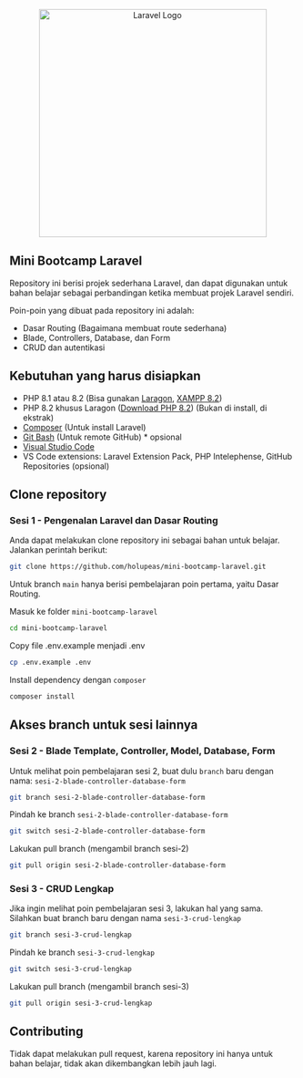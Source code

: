 <p align="center"><a href="https://laravel.com" target="_blank"><img src="https://raw.githubusercontent.com/laravel/art/master/logo-lockup/5%20SVG/2%20CMYK/1%20Full%20Color/laravel-logolockup-cmyk-red.svg" width="400" alt="Laravel Logo"></a></p>

## Mini Bootcamp Laravel

Repository ini berisi projek sederhana Laravel, dan dapat digunakan untuk bahan belajar sebagai perbandingan ketika membuat projek Laravel sendiri.

Poin-poin yang dibuat pada repository ini adalah:

-   Dasar Routing (Bagaimana membuat route sederhana)
-   Blade, Controllers, Database, dan Form
-   CRUD dan autentikasi

## Kebutuhan yang harus disiapkan

-   PHP 8.1 atau 8.2 (Bisa gunakan [Laragon](https://laragon.org/download), [XAMPP 8.2](https://sourceforge.net/projects/xampp/files/XAMPP%20Windows/8.2.12/))
-   PHP 8.2 khusus Laragon ([Download PHP 8.2](https://windows.php.net/download#php-8.2)) (Bukan di install, di ekstrak)
-   [Composer](https://getcomposer.org/download/) (Untuk install Laravel)
-   [Git Bash](https://git-scm.com/downloads) (Untuk remote GitHub) * opsional
-   [Visual Studio Code](https://code.visualstudio.com/)
-   VS Code extensions: Laravel Extension Pack, PHP Intelephense, GitHub Repositories (opsional)

## Clone repository

### Sesi 1 - Pengenalan Laravel dan Dasar Routing

Anda dapat melakukan clone repository ini sebagai bahan untuk belajar.
Jalankan perintah berikut:

```bash
git clone https://github.com/holupeas/mini-bootcamp-laravel.git
```

Untuk branch `main` hanya berisi pembelajaran poin pertama, yaitu Dasar Routing.

Masuk ke folder `mini-bootcamp-laravel`

```bash
cd mini-bootcamp-laravel
```

Copy file .env.example menjadi .env
```bash
cp .env.example .env
```

Install dependency dengan `composer`

```bash
composer install
```

## Akses branch untuk sesi lainnya

### Sesi 2 - Blade Template, Controller, Model, Database, Form
Untuk melihat poin pembelajaran sesi 2, buat dulu `branch` baru dengan nama:
`sesi-2-blade-controller-database-form`

```bash
git branch sesi-2-blade-controller-database-form
```

Pindah ke branch `sesi-2-blade-controller-database-form`

```bash
git switch sesi-2-blade-controller-database-form
```

Lakukan pull branch (mengambil branch sesi-2)

```bash
git pull origin sesi-2-blade-controller-database-form
```
### Sesi 3 - CRUD Lengkap
Jika ingin melihat poin pembelajaran sesi 3, lakukan hal yang sama. Silahkan buat branch baru dengan nama `sesi-3-crud-lengkap`

```bash
git branch sesi-3-crud-lengkap
```

Pindah ke branch `sesi-3-crud-lengkap`

```bash
git switch sesi-3-crud-lengkap
```

Lakukan pull branch (mengambil branch sesi-3)

```bash
git pull origin sesi-3-crud-lengkap
```

## Contributing

Tidak dapat melakukan pull request, karena repository ini hanya untuk bahan belajar, tidak akan dikembangkan lebih jauh lagi.
